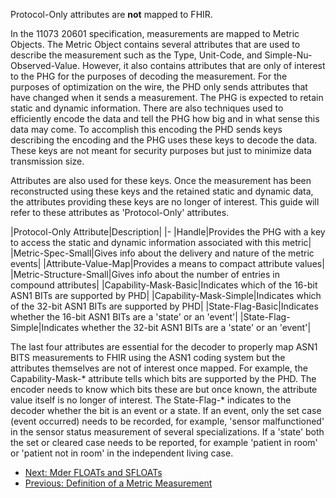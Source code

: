 Protocol-Only attributes are **not** mapped to FHIR.

In the 11073 20601 specification, measurements are mapped to Metric Objects. The Metric Object contains several attributes that are used to describe the measurement such as the Type, Unit-Code, and Simple-Nu-Observed-Value. However, it also contains attributes that are only of interest to the PHG for the purposes of decoding the measurement. For the purposes of optimization on the wire, the PHD only sends attributes that have changed when it sends a measurement. The PHG is expected to retain static and dynamic information. There are also techniques used to efficiently encode the data and tell the PHG how big and in what sense this data may come. To accomplish this encoding the PHD sends keys describing the encoding and the PHG uses these keys to decode the data. These keys are not meant for security purposes but just to minimize data transmission size.

Attributes are also used for these keys. Once the measurement has been reconstructed using these keys and the retained static and dynamic data, the attributes providing these keys are no longer of interest. This guide will refer to these attributes as 'Protocol-Only' attributes.

|Protocol-Only Attribute|Description|
|-
|Handle|Provides the PHG with a key to access the static and dynamic information associated with this metric|
|Metric-Spec-Small|Gives info about the delivery and nature of the metric events|
|Attribute-Value-Map|Provides a means to compact attribute values|
|Metric-Structure-Small|Gives info about the number of entries in compound attributes|
|Capability-Mask-Basic|Indicates which of the 16-bit ASN1 BITs are supported by PHD|
|Capability-Mask-Simple|Indicates which of the 32-bit ASN1 BITs are supported by PHD|
|State-Flag-Basic|Indicates whether the 16-bit ASN1 BITs are a 'state' or an 'event'|
|State-Flag-Simple|Indicates whether the 32-bit ASN1 BITs are a 'state' or an 'event'|

The last four attributes are essential for the decoder to properly map ASN1 BITS measurements to FHIR using the ASN1 coding system but the attributes themselves are not of interest once mapped. For example, the Capability-Mask-* attribute tells which bits are supported by the PHD. The encoder needs to know which bits these are but once known, the attribute value itself is no longer of interest. The State-Flag-* indicates to the decoder whether the bit is an event or a state. If an event, only the set case (event occurred) needs to be recorded, for example, 'sensor malfunctioned' in the sensor status measurement of several specializations. If a 'state' both the set or cleared case needs to be reported, for example 'patient in room' or 'patient not in room' in the independent living case.

 - [Next: Mder FLOATs and SFLOATs](MderFLOATsandSFLOATs.html)
 - [Previous: Definition of a Metric Measurement](DefinitionMetricMsmt.html)





